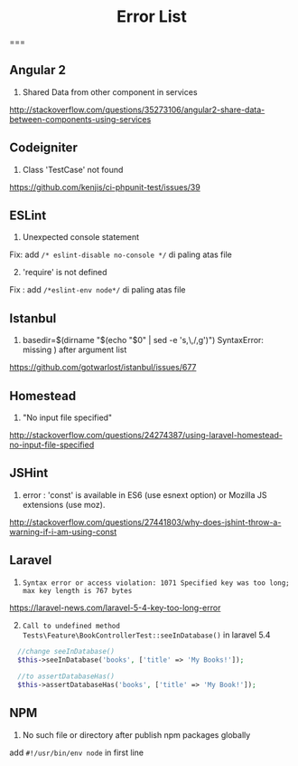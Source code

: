 <h1 align="center">Error List</h1>
===

## Angular 2
1. Shared Data from other component in services

 http://stackoverflow.com/questions/35273106/angular2-share-data-between-components-using-services
 
## Codeigniter
1. Class 'TestCase' not found
 
 https://github.com/kenjis/ci-phpunit-test/issues/39
 
## ESLint
 1. Unexpected console statement
 
 Fix: add `/* eslint-disable no-console */` di paling atas file
 
 2. 'require' is not defined
 
 Fix : add `/*eslint-env node*/` di paling atas file

## Istanbul 
1. basedir=$(dirname "$(echo "$0" | sed -e 's,\\,/,g')") SyntaxError: missing ) after argument list

 https://github.com/gotwarlost/istanbul/issues/677

## Homestead
 1. "No input file specified"
 
 http://stackoverflow.com/questions/24274387/using-laravel-homestead-no-input-file-specified
 
## JSHint
1. error : 'const' is available in ES6 (use esnext option) or Mozilla JS extensions (use moz).

 http://stackoverflow.com/questions/27441803/why-does-jshint-throw-a-warning-if-i-am-using-const

## Laravel
1. `Syntax error or access violation: 1071 Specified key was too long; max key length is 767 bytes`

 https://laravel-news.com/laravel-5-4-key-too-long-error
 
2. `Call to undefined method Tests\Feature\BookControllerTest::seeInDatabase()` in laravel 5.4
```php
  //change seeInDatabase()
  $this->seeInDatabase('books', ['title' => 'My Books!']);
  
  //to assertDatabaseHas()
  $this->assertDatabaseHas('books', ['title' => 'My Book!']);
```

## NPM
1. No such file or directory after publish npm packages globally

 add `#!/usr/bin/env node` in first line 


